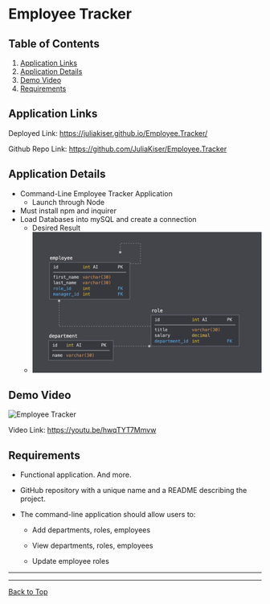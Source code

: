 # Employee Tracker

## Table of Contents
1. [Application Links](##Application-Links)
2. [Application Details](##Application-Details)
3. [Demo Video](##Demo-Video)
4. [Requirements](##Requirements)

## Application Links
Deployed Link: https://juliakiser.github.io/Employee.Tracker/

Github Repo Link: https://github.com/JuliaKiser/Employee.Tracker


## Application Details
* Command-Line Employee Tracker Application 
    * Launch through Node
* Must install npm and inquirer   
* Load Databases into mySQL and create a connection
    * Desired Result 
    * ![Database Schema](Assets/schema.png)

## Demo Video

![Employee Tracker](Assets/EETrack.gif)

Video Link: https://youtu.be/hwqTYT7Mmvw

## Requirements

* Functional application. And more.

* GitHub repository with a unique name and a README describing the project.

* The command-line application should allow users to:

  * Add departments, roles, employees

  * View departments, roles, employees

  * Update employee roles

***
***

[Back to Top](##Table-of-Contents)